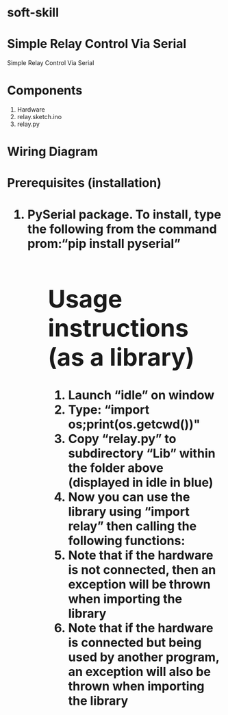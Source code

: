 # soft-skill

<h1>Simple Relay Control Via Serial</h1>
Simple Relay Control Via Serial

<h1>Components</h1>
<ol>
<li>Hardware</li>
<li>relay.sketch.ino</li>
<li>relay.py</li>
</ol>

<h1>Wiring Diagram</h1>

<h1>Prerequisites (installation)<h1>
<ol>
<li>PySerial package. To install, type the following from the command prom:“pip install pyserial”</li>
<ol>

<h1>Usage instructions (as a library)</h1>

<ol>
<li>Launch “idle” on window</li>
<li>Type: “import os;print(os.getcwd())"</li>
<li>Copy “relay.py” to subdirectory “Lib” within the folder above (displayed in idle in blue)</li>
<li>Now you can use the library using “import relay” then calling the following functions:</li>
<li>Note that if the hardware is not connected, then an exception will be thrown when importing the library</li>
<li>Note that if the hardware is connected but being used by another program, an exception will also be thrown when importing the library</li>

</ol>
